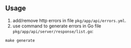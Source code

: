 ## Usage

1. add/remove http errors in file `pkg/app/api/errors.yml`.
2. use command to generate errors in Go file `pkg/app/api/server/response/list.go`:

`make generate`
